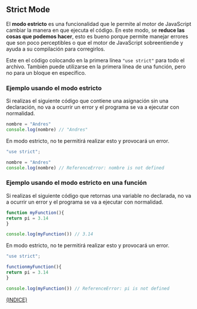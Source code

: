## **Strict Mode**

El **modo estricto** es una funcionalidad que le permite al motor de JavaScript cambiar la manera en que ejecuta el código. En este modo, se **reduce las cosas que podemos hacer**, esto es bueno porque permite manejar errores que son poco perceptibles o que el motor de JavaScript sobreentiende y ayuda a su compilación para corregirlos.

Este en el código colocando en la primera línea `"use strict"` para todo el archivo. También puede utilizarse en la primera línea de una función, pero no para un bloque en específico.

### Ejemplo usando el modo estricto

Si realizas el siguiente código que contiene una asignación sin una declaración, no va a ocurrir un error y el programa se va a ejecutar con normalidad.

```jsx
nombre = "Andres"
console.log(nombre) // "Andres"
```

En modo estricto, no te permitirá realizar esto y provocará un error.

```jsx
"use strict";

nombre = "Andres"
console.log(nombre) // ReferenceError: nombre is not defined
```

### Ejemplo usando el modo estricto en una función

Si realizas el siguiente código que retornas una variable no declarada, no va a ocurrir un error y el programa se va a ejecutar con normalidad.

```jsx
function myFunction(){
return pi = 3.14
}

console.log(myFunction()) // 3.14
```

En modo estricto, no te permitirá realizar esto y provocará un error.

```jsx
"use strict";

functionmyFunction(){
return pi = 3.14
}

console.log(myFunction()) // ReferenceError: pi is not defined
```
[(INDICE)](../README.md)
